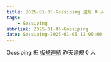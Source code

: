 ```yaml
---
title: 2025-01-05-Gossiping 違規 0 人
tags:
    - Gossiping
abbrlink: 2025-01-05-Gossiping
date: Gossiping-2025-01-05 12:00:00
---
```

Gossiping 板 [板規連結](https://www.ptt.cc/bbs/Gossiping/M.1637425085.A.07D.html)
昨天違規 0 人
